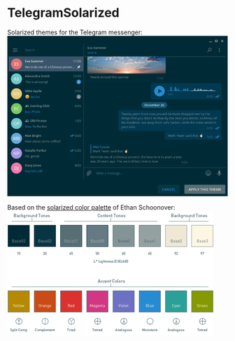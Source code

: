 # TelegramSolarized
Solarized themes for the Telegram messenger:
![screenshot](https://raw.githubusercontent.com/nvalis/TelegramSolarized/master/screenshot.png)

Based on the [solarized color palette](http://ethanschoonover.com/solarized) of Ethan Schoonover:
![colorpalette](https://raw.githubusercontent.com/nvalis/TelegramSolarized/master/solarized-palette.png)
